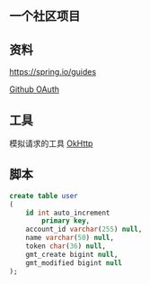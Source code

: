 ## 一个社区项目
## 资料
https://spring.io/guides

[Github OAuth](https://developer.github.com/apps/building-oauth-apps/authorizing-oauth-apps//)

## 工具
模拟请求的工具
[OkHttp](https://square.github.io/okhttp/)

## 脚本
```sql
create table user
(
	id int auto_increment
		primary key,
	account_id varchar(255) null,
	name varchar(50) null,
	token char(36) null,
	gmt_create bigint null,
	gmt_modified bigint null
);


```
